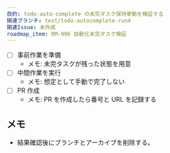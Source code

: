 ```yaml
---
目的: todo-auto-complete の未完タスク保持挙動を検証する
関連ブランチ: test/todo-autocomplete-run4
関連Issue: 未作成
roadmap_item: RM-996 自動化未完タスク検証
---
```


- [ ] 事前作業を準備
  - メモ: 未完タスクが残った状態を用意
- [ ] 中間作業を実行
  - メモ: 想定として手動で完了しない
- [ ] PR 作成
  - メモ: PR を作成したら番号と URL を記録する

## メモ
- 結果確認後にブランチとアーカイブを削除する。
